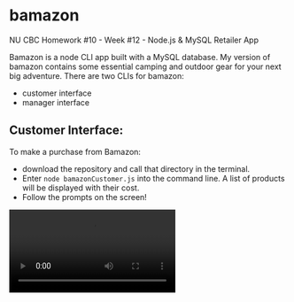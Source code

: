 # bamazon
NU CBC Homework #10 - Week #12 - Node.js &amp; MySQL Retailer App

Bamazon is a node CLI app built with a MySQL database. My version of bamazon contains some essential camping and outdoor gear for your next big adventure.
There are two CLIs for bamazon:
* customer interface
* manager interface

## Customer Interface:
To make a purchase from Bamazon:
* download the repository and call that directory in the terminal.
* Enter `node bamazonCustomer.js` into the command line. A list of products will be displayed with their cost.
* Follow the prompts on the screen!
    
![alt text](https://github.com/rjp11/bamazon/blob/master/images/bamCust.mov)
